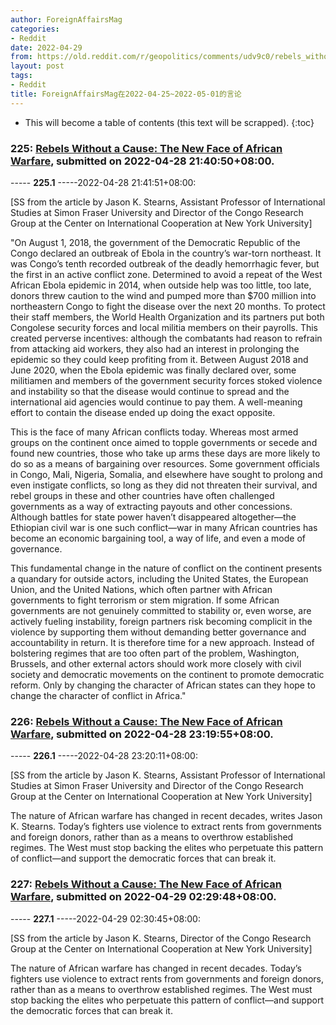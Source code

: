 ```yaml
---
author: ForeignAffairsMag
categories:
- Reddit
date: 2022-04-29
from: https://old.reddit.com/r/geopolitics/comments/udv9c0/rebels_without_a_cause_the_new_face_of_african/
layout: post
tags:
- Reddit
title: ForeignAffairsMag在2022-04-25~2022-05-01的言论
---
```


* This will become a table of contents (this text will be scrapped).
{:toc}

### 225: [Rebels Without a Cause: The New Face of African Warfare](https://old.reddit.com/r/geopolitics/comments/udv9c0/rebels_without_a_cause_the_new_face_of_african/), submitted on 2022-04-28 21:40:50+08:00.

----- __225.1__ -----2022-04-28 21:41:51+08:00:

\[SS from the article by Jason K. Stearns, Assistant Professor of International Studies at Simon Fraser University and Director of the Congo Research Group at the Center on International Cooperation at New York University\]

"On August 1, 2018, the government of the Democratic Republic of the Congo declared an outbreak of Ebola in the country’s war-torn northeast. It was Congo’s tenth recorded outbreak of the deadly hemorrhagic fever, but the first in an active conflict zone. Determined to avoid a repeat of the West African Ebola epidemic in 2014, when outside help was too little, too late, donors threw caution to the wind and pumped more than $700 million into northeastern Congo to fight the disease over the next 20 months. To protect their staff members, the World Health Organization and its partners put both Congolese security forces and local militia members on their payrolls. This created perverse incentives: although the combatants had reason to refrain from attacking aid workers, they also had an interest in prolonging the epidemic so they could keep profiting from it. Between August 2018 and June 2020, when the Ebola epidemic was finally declared over, some militiamen and members of the government security forces stoked violence and instability so that the disease would continue to spread and the international aid agencies would continue to pay them. A well-meaning effort to contain the disease ended up doing the exact opposite.  


This is the face of many African conflicts today. Whereas most armed groups on the continent once aimed to topple governments or secede and found new countries, those who take up arms these days are more likely to do so as a means of bargaining over resources. Some government officials in Congo, Mali, Nigeria, Somalia, and elsewhere have sought to prolong and even instigate conflicts, so long as they did not threaten their survival, and rebel groups in these and other countries have often challenged governments as a way of extracting payouts and other concessions. Although battles for state power haven’t disappeared altogether—the Ethiopian civil war is one such conflict—war in many African countries has become an economic bargaining tool, a way of life, and even a mode of governance.  


This fundamental change in the nature of conflict on the continent presents a quandary for outside actors, including the United States, the European Union, and the United Nations, which often partner with African governments to fight terrorism or stem migration. If some African governments are not genuinely committed to stability or, even worse, are actively fueling instability, foreign partners risk becoming complicit in the violence by supporting them without demanding better governance and accountability in return. It is therefore time for a new approach. Instead of bolstering regimes that are too often part of the problem, Washington, Brussels, and other external actors should work more closely with civil society and democratic movements on the continent to promote democratic reform. Only by changing the character of African states can they hope to change the character of conflict in Africa."

### 226: [Rebels Without a Cause: The New Face of African Warfare](https://old.reddit.com/r/TrueReddit/comments/udxg0u/rebels_without_a_cause_the_new_face_of_african/), submitted on 2022-04-28 23:19:55+08:00.

----- __226.1__ -----2022-04-28 23:20:11+08:00:

\[SS from the article by Jason K. Stearns, Assistant Professor of International Studies at Simon Fraser University and Director of the Congo Research Group at the Center on International Cooperation at New York University\]

The nature of African warfare has changed in recent decades, writes Jason K. Stearns. Today’s fighters use violence to extract rents from governments and foreign donors, rather than as a means to overthrow established regimes. The West must stop backing the elites who perpetuate this pattern of conflict—and support the democratic forces that can break it.

### 227: [Rebels Without a Cause: The New Face of African Warfare](https://old.reddit.com/r/Africa/comments/ue1r9p/rebels_without_a_cause_the_new_face_of_african/), submitted on 2022-04-29 02:29:48+08:00.

----- __227.1__ -----2022-04-29 02:30:45+08:00:

\[SS from the article by Jason K. Stearns, Director of the Congo Research Group at the Center on International Cooperation at New York University\]  


The nature of African warfare has changed in recent decades. Today’s fighters use violence to extract rents from governments and foreign donors, rather than as a means to overthrow established regimes. The West must stop backing the elites who perpetuate this pattern of conflict—and support the democratic forces that can break it.

